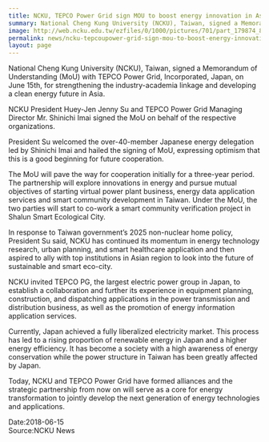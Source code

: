 ```yaml
---
title: NCKU, TEPCO Power Grid sign MOU to boost energy innovation in Asia
summary: National Cheng Kung University (NCKU), Taiwan, signed a Memorandum of Understanding (MoU) with TEPCO Power Grid, Incorporated, Japan, on June 15th, for strengthening the industry-academia linkage and developing a clean energy future in Asia.
image: http://web.ncku.edu.tw/ezfiles/0/1000/pictures/701/part_179874_8635738_57545.jpg
permalink: news/ncku-tepcoupower-grid-sign-mou-to-boost-energy-innovation-in-asia/
layout: page
---
```

National Cheng Kung University (NCKU), Taiwan, signed a Memorandum of Understanding (MoU) with TEPCO Power Grid, Incorporated, Japan, on June 15th, for strengthening the industry-academia linkage and developing a clean energy future in Asia.

NCKU President Huey-Jen Jenny Su and TEPCO Power Grid Managing Director Mr. Shinichi Imai signed the MoU on behalf of the respective organizations.

President Su welcomed the over-40-member Japanese energy delegation led by Shinichi Imai and hailed the signing of MoU, expressing optimism that this is a good beginning for future cooperation.

The MoU will pave the way for cooperation initially for a three-year period. The partnership will explore innovations in energy and pursue mutual objectives of starting virtual power plant business, energy data application services and smart community development in Taiwan.
Under the MoU, the two parties will start to co-work a smart community verification project in Shalun Smart Ecological City.

In response to Taiwan government’s 2025 non-nuclear home policy, President Su said,
NCKU has continued its momentum in energy technology research, urban planning, and smart healthcare application and then aspired to ally with top institutions in Asian region to look into the future of sustainable and smart eco-city.

NCKU invited TEPCO PG, the largest electric power group in Japan, to establish a collaboration and further its experience in equipment planning, construction, and dispatching applications in the power transmission and distribution business, as well as the promotion of energy information application services. 

Currently, Japan achieved a fully liberalized electricity market. This process has led to a rising proportion of renewable energy in Japan and a higher energy efficiency. It has become a society with a high awareness of energy conservation while the power structure in Taiwan has been greatly affected by Japan. 

Today, NCKU and TEPCO Power Grid have formed alliances and the strategic partnership from now on will serve as a core for energy transformation to jointly develop the next generation of energy technologies and applications.

Date:2018-06-15
<br/>
Source:NCKU News
